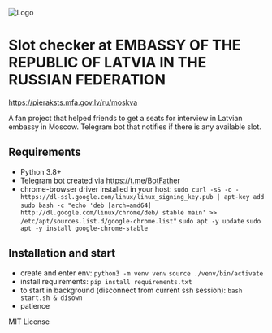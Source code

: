 ![Logo](https://pieraksts.mfa.gov.lv/img/coat-of-arms-LR.png)

# Slot checker at EMBASSY OF THE REPUBLIC OF LATVIA IN THE RUSSIAN FEDERATION
https://pieraksts.mfa.gov.lv/ru/moskva

A fan project that helped friends to get a seats for interview in Latvian embassy in Moscow.
Telegram bot that notifies if there is any available slot.

## Requirements
- Python 3.8+
- Telegram bot created via https://t.me/BotFather
- chrome-browser driver installed in your host:
    `sudo curl -sS -o - https://dl-ssl.google.com/linux/linux_signing_key.pub | apt-key add`
    `sudo bash -c "echo 'deb [arch=amd64] http://dl.google.com/linux/chrome/deb/ stable main' >> /etc/apt/sources.list.d/google-chrome.list"`
    `sudo apt -y update`
    `sudo apt -y install google-chrome-stable`

## Installation and start
- create and enter env: `python3 -m venv venv` `source ./venv/bin/activate`
- install requirements: `pip install requirements.txt`
- to start in background (disconnect from current ssh session): `bash start.sh & disown`
- patience

MIT License

